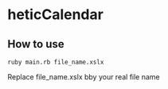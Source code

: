 # heticCalendar

## How to use

``ruby main.rb file_name.xslx``

Replace file_name.xslx bby your real file name
